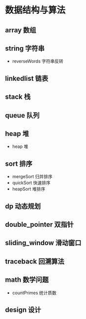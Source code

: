 # 数据结构与算法

## array 数组

## string 字符串
- reverseWords 字符串反转

## linkedlist 链表

## stack 栈

## queue 队列

## heap 堆
- heap 堆

## sort 排序
- mergeSort 归并排序
- quickSort 快速排序
- heapSort 堆排序

## dp 动态规划

## double_pointer 双指针

## sliding_window 滑动窗口

## traceback 回溯算法

## math 数学问题
- countPrimes 统计质数

## design 设计


